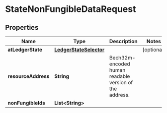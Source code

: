 

# StateNonFungibleDataRequest


## Properties

| Name | Type | Description | Notes |
|------------ | ------------- | ------------- | -------------|
|**atLedgerState** | [**LedgerStateSelector**](LedgerStateSelector.md) |  |  [optional] |
|**resourceAddress** | **String** | Bech32m-encoded human readable version of the address. |  |
|**nonFungibleIds** | **List&lt;String&gt;** |  |  |



